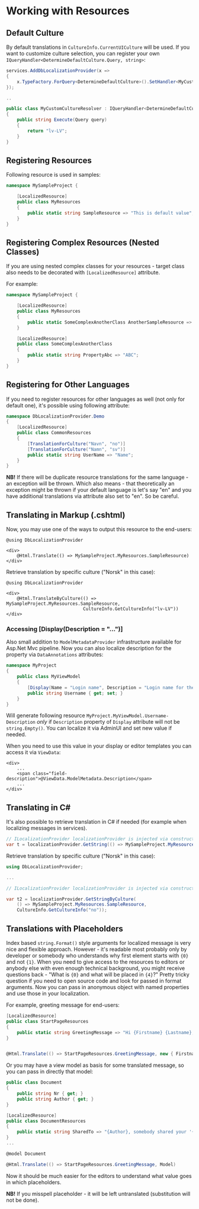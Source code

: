 # Working with Resources

## Default Culture

By default translations in `CultureInfo.CurrentUICulture` will be used.
If you want to customize culture selection, you can register your own `IQueryHandler<DetermineDefaultCulture.Query, string>`:

```csharp
services.AddDbLocalizationProvider(x =>
{
    x.TypeFactory.ForQuery<DetermineDefaultCulture>().SetHandler<MyCustomCultureResolver>();
});

..

public class MyCustomCultureResolver : IQueryHandler<DetermineDefaultCulture.Query, string>
{
    public string Execute(Query query)
    {
        return "lv-LV";
    }
}
```

## Registering Resources

Following resource is used in samples:

```csharp
namespace MySampleProject {

    [LocalizedResource]
    public class MyResources
    {
        public static string SampleResource => "This is default value";
    }
}
```


## Registering Complex Resources (Nested Classes)

If you are using nested complex classes for your resources - target class also needs to be decorated with `[LocalizedResource]` attribute.

For example:

```csharp
namespace MySampleProject {

    [LocalizedResource]
    public class MyResources
    {
        public static SomeComplexAnotherClass AnotherSampleResource => "This is default translation";
    }

    [LocalizedResource]
    public class SomeComplexAnotherClass
    {
        public static string PropertyAbc => "ABC";
    }
}
```


## Registering for Other Languages

If you need to register resources for other languages as well (not only for default one), it's possible using following attribute:

```csharp
namespace DbLocalizationProvider.Demo
{
    [LocalizedResource]
    public class CommonResources
    {
        [TranslationForCulture("Navn", "no")]
        [TranslationForCulture("Namn", "sv")]
        public static string UserName => "Name";
    }
}
```

**NB!** If there will be duplicate resource translations for the same language - an exception will be thrown.
Which also means - that theoretically an exception might be thrown if your default language is let's say "en" and you have additional translations via attribute also set to "en". So be careful.


## Translating in Markup (.cshtml)

Now, you may use one of the ways to output this resource to the end-users:

```
@using DbLocalizationProvider

<div>
    @Html.Translate(() => MySampleProject.MyResources.SampleResource)
</div>
```

Retrieve translation by specific culture ("Norsk" in this case):

```
@using DbLocalizationProvider

<div>
    @Html.TranslateByCulture(() => MySampleProject.MyResources.SampleResource,
                             CultureInfo.GetCultureInfo("lv-LV"))
</div>
```


### Accessing [Display(Description = "...")]

Also small addition to `ModelMetadataProvider` infrastructure available for Asp.Net Mvc pipeline. Now you can also localize description for the property via `DataAnnotations` attributes:

```csharp
namespace MyProject
{
    public class MyViewModel
    {
        [Display(Name = "Login name", Description = "Login name for the user is email.")]
        public string Username { get; set; }
    }
}
```

Will generate following resource `MyProject.MyViewModel.Username-Description` *only* if `Description` property of `Display` attribute will not be `string.Empty()`. You can localize it via AdminUI and set new value if needed.

When you need to use this value in your display or editor templates you can access it via `ViewData`:


```
<div>
    ...
    <span class="field-description">@ViewData.ModelMetadata.Description</span>
    ...
</div>
```


## Translating in C#

It's also possible to retrieve translation in C# if needed (for example when localizing messages in services).

```csharp
// ILocalizationProvider localizationProvider is injected via constructor
var t = localizationProvider.GetString(() => MySampleProject.MyResources.SampleResource);
```

Retrieve translation by specific culture ("Norsk" in this case):

```csharp
using DbLocalizationProvider;

...

// ILocalizationProvider localizationProvider is injected via constructor

var t2 = localizationProvider.GetStringByCulture(
    () => MySampleProject.MyResources.SampleResource,
    CultureInfo.GetCultureInfo("no"));
```


## Translations with Placeholders

Index based `string.Format()` style arguments for localized message is very nice and flexible approach. However - it's readable most probably only by developer or somebody who understands why first element starts with `{0}` and not `{1}`.
When you need to give access to the resources to editors or anybody else with even enough technical background, you might receive questions back - "What is `{0}` and what will be placed in `{4}`?" Pretty tricky question if you need to open source code and look for passed in format arguments.
Now you can pass in anonymous object with named properties and use those in your localization.

For example, greeting message for end-users:

```csharp
[LocalizedResource]
public class StartPageResources
{
    public static string GreetingMessage => "Hi {Firstname} {Lastname}, where would you like to click today?";
}


@Html.Translate(() => StartPageResources.GreetingMessage, new { Firstname = "John", Lastname = "Doe" })
```

Or you may have a view model as basis for some translated message, so you can pass in directly that model:

```csharp
public class Document
{
    public string Nr { get; }
    public string Author { get; }
}

[LocalizedResource]
public class DocumentResources
{
    public static string SharedTo => "{Author}, somebody shared your '{Nr}' document!";
}
...

@model Document

@Html.Translate(() => StartPageResources.GreetingMessage, Model)
```

Now it should be much easier for the editors to understand what value goes in which placeholders.

**NB!** If you misspell placeholder - it will be left untranslated (substitution will not be done).

